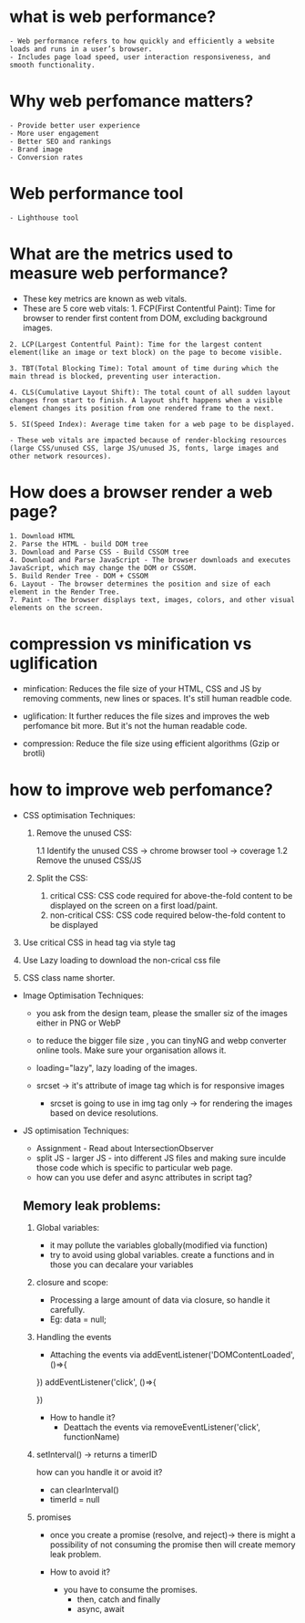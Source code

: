 # what is web performance?
    - Web performance refers to how quickly and efficiently a website loads and runs in a user’s browser.
    - Includes page load speed, user interaction responsiveness, and smooth functionality.

# Why web perfomance matters?
    - Provide better user experience
    - More user engagement
    - Better SEO and rankings
    - Brand image
    - Conversion rates

# Web performance tool
    - Lighthouse tool

# What are the metrics used to measure web performance?

   - These key metrics are known as web vitals.
   - These are 5 core web vitals:
    1. FCP(First Contentful Paint): Time for browser to render first content from DOM, excluding background images.

    2. LCP(Largest Contentful Paint): Time for the largest content element(like an image or text block) on the page to become visible.

    3. TBT(Total Blocking Time): Total amount of time during which the main thread is blocked, preventing user interaction.

    4. CLS(Cumulative Layout Shift): The total count of all sudden layout changes from start to finish. A layout shift happens when a visible element changes its position from one rendered frame to the next.

    5. SI(Speed Index): Average time taken for a web page to be displayed.

    - These web vitals are impacted because of render-blocking resources (large CSS/unused CSS, large JS/unused JS, fonts, large images and other network resources).

# How does a browser render a web page?

    1. Download HTML
    2. Parse the HTML - build DOM tree
    3. Download and Parse CSS - Build CSSOM tree
    4. Download and Parse JavaScript - The browser downloads and executes JavaScript, which may change the DOM or CSSOM.
    5. Build Render Tree - DOM + CSSOM
    6. Layout - The browser determines the position and size of each element in the Render Tree.
    7. Paint - The browser displays text, images, colors, and other visual elements on the screen.

# compression vs minification vs uglification

  - minfication: Reduces the file size of your HTML, CSS and JS by removing comments, new lines or spaces. It's still human readble code.

  - uglification: It further reduces the file sizes and improves the web perfomance bit more. But it's not the human readable code.

  - compression: Reduce the file size using efficient algorithms (Gzip or brotli)

# how to improve web perfomance?

  - CSS optimisation Techniques:

    1. Remove the unused CSS:

         1.1 Identify the unused CSS -> chrome browser tool -> coverage
         1.2 Remove the unused CSS/JS
    2. Split the CSS:
        1. critical CSS: CSS code required for above-the-fold content to be displayed on the screen on a first load/paint.
        2. non-critical CSS: CSS code required below-the-fold content to be displayed

   3. Use critical CSS in head tag via style tag

   4. Use Lazy loading to download the non-crical css file

   5. CSS class name shorter. 

  - Image Optimisation Techniques:

     - you ask from the design team, please the smaller siz of the images either in PNG or WebP

     - to reduce the bigger file size , you can tinyNG and webp converter online tools. Make sure your organisation allows it.

     - loading="lazy", lazy loading of the images.

     - srcset -> it's attribute of image tag which is for responsive images
        - srcset is going to use in img tag only -> for rendering the images based on device resolutions.
    

  - JS optimisation Techniques:

    - Assignment - Read about IntersectionObserver
    - split JS - larger JS - into different JS files and making sure inculde  those code which is specific to particular web page.
    - how can you use defer and async attributes in script tag?


    Memory leak problems:
    --------------------

    1. Global variables: 
        - it may pollute the variables globally(modified via function)
        - try to avoid using global variables.
           create a functions  and in those you can decalare your variables

    2. closure and scope:

        - Processing a large amount of data via closure, so handle it carefully.
        - Eg: data = null;

    3. Handling the events
       - Attaching the events via addEventListener('DOMContentLoaded', ()=>{

       })
       addEventListener('click', ()=>{

       })
       - How to handle it?
          - Deattach the events via removeEventListener('click', functionName)

    4. setInterval() -> returns a timerID

       how can you handle it or avoid it?

          - can clearInterval()
          - timerId = null

    5. promises

        - once you create a promise (resolve, and reject)-> there is might a possibility of not consuming the promise then will create memory leak problem.
        - How to avoid it?

           - you have to consume the promises.
             - then, catch and finally
             - async, await



